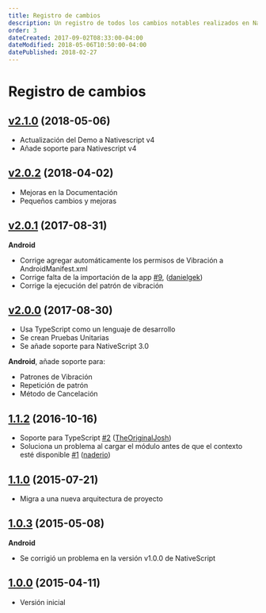 ```yaml
---
title: Registro de cambios
description: Un registro de todos los cambios notables realizados en NativeScript Vibrate.
order: 3
dateCreated: 2017-09-02T08:33:00-04:00
dateModified: 2018-05-06T10:50:00-04:00
datePublished: 2018-02-27
---
```


# Registro de cambios

## [v2.1.0](https://github.com/bazzite/nativescript-vibrate/tree/v2.1.0) (2018-05-06)

- Actualización del Demo a Nativescript v4
- Añade soporte para Nativescript v4

## [v2.0.2](https://github.com/bazzite/nativescript-vibrate/tree/v2.0.2) (2018-04-02)

- Mejoras en la Documentación
- Pequeños cambios y mejoras

## [v2.0.1](https://github.com/bazzite/nativescript-vibrate/tree/v2.0.1) (2017-08-31)

**Android**
- Corrige agregar automáticamente los permisos de Vibración a AndroidManifest.xml
- Corrige falta de la importación de la app [#9](https://github.com/bazzite/nativescript-vibrate/pull/9), ([danielgek](https://github.com/danielgek))
- Corrige la ejecución del patrón de vibración

## [v2.0.0](https://github.com/bazzite/nativescript-vibrate/tree/v2.0.0) (2017-08-30)

- Usa TypeScript como un lenguaje de desarrollo
- Se crean Pruebas Unitarias
- Se añade soporte para NativeScript 3.0

**Android**, añade soporte para:
- Patrones de Vibración
- Repetición de patrón
- Método de Cancelación

## [1.1.2](https://github.com/bazzite/nativescript-vibrate/tree/1.1.2) (2016-10-16)
- Soporte para TypeScript [\#2](https://github.com/bazzite/nativescript-vibrate/pull/2) ([TheOriginalJosh](https://github.com/TheOriginalJosh))
- Soluciona un problema al cargar el módulo antes de que el contexto esté disponible [\#1](https://github.com/bazzite/nativescript-vibrate/pull/1) ([naderio](https://github.com/naderio))

## [1.1.0](https://github.com/bazzite/nativescript-vibrate/tree/1.1.0) (2015-07-21)
- Migra a una nueva arquitectura de proyecto

## [1.0.3](https://github.com/bazzite/nativescript-vibrate/tree/1.0.3) (2015-05-08)
**Android**

- Se corrigió un problema en la versión v1.0.0 de NativeScript

## [1.0.0](https://github.com/bazzite/nativescript-vibrate/tree/1.0.0) (2015-04-11)
- Versión inicial
